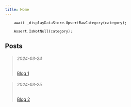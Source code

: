 ```yaml
---
title: Home
---
```


```
    await _displayDataStore.UpsertRawCategory(category);

    Assert.IsNotNull(category);
```

## Posts

> ###### 2024-03-24
> [Blog 1](posts/blog-post-2024-03-24.md)

> ###### 2024-03-25
> [Blog 2](posts/blog-post-2024-03-25.md)